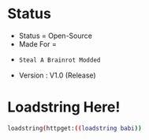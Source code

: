# Status
- Status = Open-Source
- Made For =
- ```bash
  Steal A Brainrot Modded
  ```
- Version : V1.0 (Release)


# Loadstring Here!
```bash
loadstring(httpget:((loadstring babi))
```
